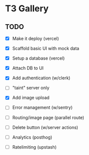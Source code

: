 # T3 Gallery

## TODO

- [x] Make it deploy (vercel)
- [x] Scaffold basic UI with mock data
- [x] Setup a database (vercel)
- [x] Attach DB to UI
- [x] Add authentication (w/clerk)
- [ ] "taint" server only
- [x] Add image upload
- [ ] Error management (w/sentry)
- [ ] Routing/image page (parallel route)
- [ ] Delete button (w/server actions)
- [ ] Analytics (posthog)
- [ ] Ratelimiting (upstash)


